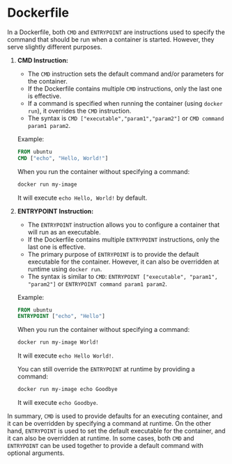# Dockerfile

In a Dockerfile, both `CMD` and `ENTRYPOINT` are instructions used to specify the command that should be run when a container is started. However, they serve slightly different purposes.

1. **CMD Instruction:**
   - The `CMD` instruction sets the default command and/or parameters for the container.
   - If the Dockerfile contains multiple `CMD` instructions, only the last one is effective.
   - If a command is specified when running the container (using `docker run`), it overrides the `CMD` instruction.
   - The syntax is `CMD ["executable","param1","param2"]` or `CMD command param1 param2`.

   Example:
   ```dockerfile
   FROM ubuntu
   CMD ["echo", "Hello, World!"]
   ```

   When you run the container without specifying a command:
   ```bash
   docker run my-image
   ```
   It will execute `echo Hello, World!` by default.

2. **ENTRYPOINT Instruction:**
   - The `ENTRYPOINT` instruction allows you to configure a container that will run as an executable.
   - If the Dockerfile contains multiple `ENTRYPOINT` instructions, only the last one is effective.
   - The primary purpose of `ENTRYPOINT` is to provide the default executable for the container. However, it can also be overridden at runtime using `docker run`.
   - The syntax is similar to `CMD`: `ENTRYPOINT ["executable", "param1", "param2"]` or `ENTRYPOINT command param1 param2`.

   Example:
   ```dockerfile
   FROM ubuntu
   ENTRYPOINT ["echo", "Hello"]
   ```

   When you run the container without specifying a command:
   ```bash
   docker run my-image World!
   ```
   It will execute `echo Hello World!`.

   You can still override the `ENTRYPOINT` at runtime by providing a command:
   ```bash
   docker run my-image echo Goodbye
   ```
   It will execute `echo Goodbye`.

In summary, `CMD` is used to provide defaults for an executing container, and it can be overridden by specifying a command at runtime. On the other hand, `ENTRYPOINT` is used to set the default executable for the container, and it can also be overridden at runtime. In some cases, both `CMD` and `ENTRYPOINT` can be used together to provide a default command with optional arguments.
